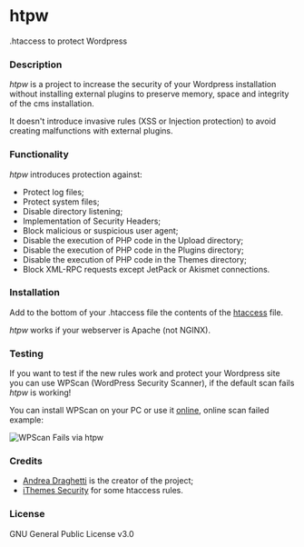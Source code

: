 # htpw

.htaccess to protect Wordpress



### Description

*htpw* is a project to increase the security of your Wordpress installation without installing external plugins to preserve memory, space and integrity of the cms installation.

It doesn't introduce invasive rules (XSS or Injection protection) to avoid creating malfunctions with external plugins.



### Functionality

*htpw* introduces protection against:

- Protect log files;
- Protect system files;
- Disable directory listening;
- Implementation of Security Headers;
- Block malicious or suspicious user agent;
- Disable the execution of PHP code in the Upload directory;
- Disable the execution of PHP code in the Plugins directory;
- Disable the execution of PHP code in the Themes directory;
- Block XML-RPC requests except JetPack or Akismet connections.



### Installation

Add to the bottom of your .htaccess file the contents of the [htaccess](https://github.com/drego85/htpw/blob/main/htaccess) file.

*htpw* works if your webserver is Apache (not NGINX).



### Testing

If you want to test if the new rules work and protect your Wordpress site you can use WPScan (WordPress Security Scanner), if the default scan fails *htpw* is working!

You can install WPScan on your PC or use it [online](https://w-e-b.site/?act=wpscan&color=on), online scan failed example:


![WPScan Fails via htpw](https://pbs.twimg.com/media/EvD-mSpWYAIEjrD?format=png&name=small)



### Credits

* [Andrea Draghetti](https://twitter.com/AndreaDraghetti) is the creator of the project;
* [iThemes Security](https://wordpress.org/plugins/better-wp-security/) for some htaccess rules.



### License

GNU General Public License v3.0
